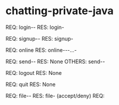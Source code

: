 # chatting-private-java

REQ: login-<username>-<password>
RES: login-<status>

REQ: signup-<username>-<password>
RES: signup-<status>

REQ: online
RES: online-<user1>-<user2>-...-<userN>

REQ: send-<toUser>-<message>
RES: None
OTHERS: send-<fromUser>-<message>

REQ: logout
RES: None

REQ: quit
RES: None

REQ: file-<toUser>-<length>
RES: file-<status> (accept/deny)
REQ: <bits>
